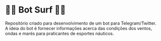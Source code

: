# :surfing_man: Bot Surf :surfing_woman:

Repositório criado para desenvolvimento de um bot para Telegram/Twitter.
A ideia do bot é fornecer informações acerca das condições dos ventos, ondas e marés para praticantes de esportes náuticos.


